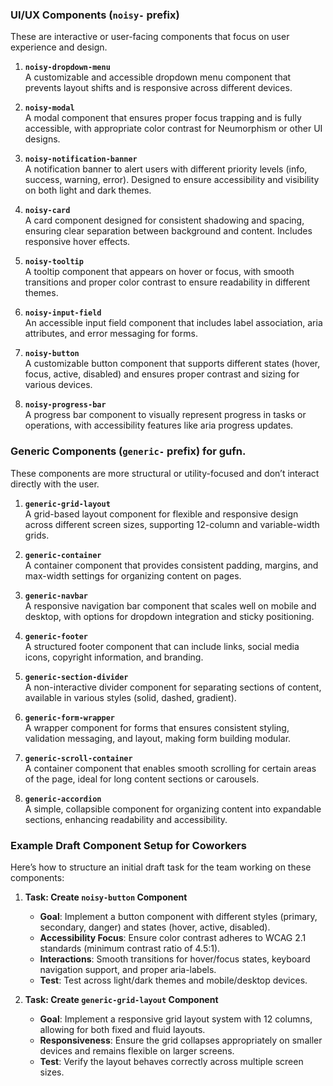 

### UI/UX Components (`noisy-` prefix)
These are interactive or user-facing components that focus on user experience and design.

1. **`noisy-dropdown-menu`**  
   A customizable and accessible dropdown menu component that prevents layout shifts and is responsive across different devices.

2. **`noisy-modal`**  
   A modal component that ensures proper focus trapping and is fully accessible, with appropriate color contrast for Neumorphism or other UI designs.

3. **`noisy-notification-banner`**  
   A notification banner to alert users with different priority levels (info, success, warning, error). Designed to ensure accessibility and visibility on both light and dark themes.

4. **`noisy-card`**  
   A card component designed for consistent shadowing and spacing, ensuring clear separation between background and content. Includes responsive hover effects.

5. **`noisy-tooltip`**  
   A tooltip component that appears on hover or focus, with smooth transitions and proper color contrast to ensure readability in different themes.

6. **`noisy-input-field`**  
   An accessible input field component that includes label association, aria attributes, and error messaging for forms.

7. **`noisy-button`**  
   A customizable button component that supports different states (hover, focus, active, disabled) and ensures proper contrast and sizing for various devices.

8. **`noisy-progress-bar`**  
   A progress bar component to visually represent progress in tasks or operations, with accessibility features like aria progress updates.

### Generic Components (`generic-` prefix) for gufn.
These components are more structural or utility-focused and don’t interact directly with the user.

1. **`generic-grid-layout`**  
   A grid-based layout component for flexible and responsive design across different screen sizes, supporting 12-column and variable-width grids.

2. **`generic-container`**  
   A container component that provides consistent padding, margins, and max-width settings for organizing content on pages.

3. **`generic-navbar`**  
   A responsive navigation bar component that scales well on mobile and desktop, with options for dropdown integration and sticky positioning.

4. **`generic-footer`**  
   A structured footer component that can include links, social media icons, copyright information, and branding.

5. **`generic-section-divider`**  
   A non-interactive divider component for separating sections of content, available in various styles (solid, dashed, gradient).

6. **`generic-form-wrapper`**  
   A wrapper component for forms that ensures consistent styling, validation messaging, and layout, making form building modular.

7. **`generic-scroll-container`**  
   A container component that enables smooth scrolling for certain areas of the page, ideal for long content sections or carousels.

8. **`generic-accordion`**  
   A simple, collapsible component for organizing content into expandable sections, enhancing readability and accessibility.

### Example Draft Component Setup for Coworkers
Here’s how to structure an initial draft task for the team working on these components:

1. **Task: Create `noisy-button` Component**
   - **Goal**: Implement a button component with different styles (primary, secondary, danger) and states (hover, active, disabled).
   - **Accessibility Focus**: Ensure color contrast adheres to WCAG 2.1 standards (minimum contrast ratio of 4.5:1).
   - **Interactions**: Smooth transitions for hover/focus states, keyboard navigation support, and proper aria-labels.
   - **Test**: Test across light/dark themes and mobile/desktop devices.

2. **Task: Create `generic-grid-layout` Component**
   - **Goal**: Implement a responsive grid layout system with 12 columns, allowing for both fixed and fluid layouts.
   - **Responsiveness**: Ensure the grid collapses appropriately on smaller devices and remains flexible on larger screens.
   - **Test**: Verify the layout behaves correctly across multiple screen sizes.

